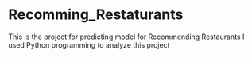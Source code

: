 # Recomming_Restaturants
This is the project for predicting model for Recommending Restaurants
I used Python programming to analyze this project
